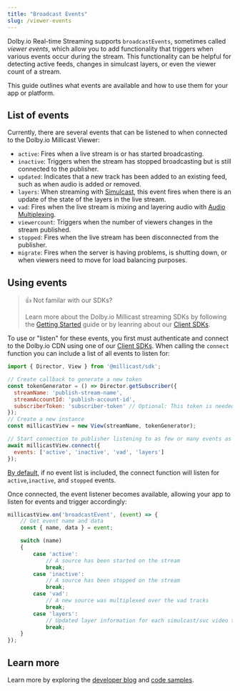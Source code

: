 ```yaml
---
title: "Broadcast Events"
slug: /viewer-events
---
```

Dolby.io Real-time Streaming supports `broadcastEvents`, sometimes called _viewer events_, which allow you to add functionality that triggers when various events occur during the stream. This functionality can be helpful for detecting active feeds, changes in simulcast layers, or even the viewer count of a stream.

This guide outlines what events are available and how to use them for your app or platform.

## List of events

Currently, there are several events that can be listened to when connected to the Dolby.io Millicast Viewer:

- `active`: Fires when a live stream is or has started broadcasting.
- `inactive`: Triggers when the stream has stopped broadcasting but is still connected to the publisher.
- `updated`: Indicates that a new track has been added to an existing feed, such as when audio is added or removed.
- `layers`: When streaming with [Simulcast](/millicast/distribution/using-webrtc-simulcast.md), this event fires when there is an update of the state of the layers in the live stream.
- `vad`: Fires when the live stream is mixing and layering audio with [Audio Multiplexing](/millicast/playback/audio-multiplexing.md).
- `viewercount`: Triggers when the number of viewers changes in the stream published.
- `stopped`: Fires when the live stream has been disconnected from the publisher.
- `migrate`: Fires when the server is having problems, is shutting down, or when viewers need to move for load balancing purposes.

## Using events

> 👍 Not familar with our SDKs?
> 
> Learn more about the Dolby.io Millicast streaming SDKs by following the [Getting Started](/millicast/getting-started/creating-real-time-streaming-web-app.md) guide or by leanring about our [Client SDKs](/millicast/client-sdks/index.md).

To use or "listen" for these events, you first must authenticate and connect to the Dolby.io CDN using one of our [Client SDKs](/millicast/client-sdks/index.md). When calling the `connect` function you can include a list of all events to listen for:

```javascript
import { Director, View } from '@millicast/sdk';

// Create callback to generate a new token
const tokenGenerator = () => Director.getSubscriber({
  streamName: 'publish-stream-name',
  streamAccountId: 'publish-account-id',
  subscriberToken: 'subscriber-token' // Optional: This token is needed if you're subscribing to a secure stream.
});
// Create a new instance
const millicastView = new View(streamName, tokenGenerator);

// Start connection to publisher listening to as few or many events as you need
await millicastView.connect({
  events: ['active', 'inactive', 'vad', 'layers']
});
```

[By default](https://millicast.github.io/millicast-sdk/Signaling.html#event:broadcastEvent), if no event list is included, the connect function will listen for `active`,`inactive`, and `stopped` events.

Once connected, the event listener becomes available, allowing your app to listen for events and trigger accordingly:

```javascript
millicastView.on('broadcastEvent', (event) => {
	// Get event name and data
	const { name, data } = event;

	switch (name)
	{
		case 'active':
			// A source has been started on the stream
			break;
		case 'inactive':
			// A source has been stopped on the stream
			break;
		case 'vad':
			// A new source was multiplexed over the vad tracks
			break;
		case 'layers':
			// Updated layer information for each simulcast/svc video track
			break;
	}
});
```

## Learn more

Learn more by exploring the [developer blog](https://dolby.io/blog/tag/broadcast/) and [code samples](https://github.com/orgs/dolbyio-samples/repositories?q=broadcast).




